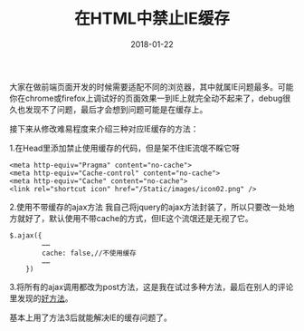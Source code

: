 ﻿---
path: "/blog/forbiddenCacheInIE"
date: "2018-01-22"
title: "在HTML中禁止IE缓存"
tags: ["IE","cache"]
---

大家在做前端页面开发的时候需要适配不同的浏览器，其中就属IE问题最多。可能你在chrome或firefox上调试好的页面效果一到IE上就完全动不起来了，debug很久也发现不了问题，最后才会想到问题可能是在缓存上。

接下来从修改难易程度来介绍三种对应IE缓存的方法：

1.在Head里添加禁止使用缓存的代码，但是架不住IE流氓不睬它呀

```
<meta http-equiv="Pragma" content="no-cache">
<meta http-equiv="Cache-control" content="no-cache">
<meta http-equiv="Cache" content="no-cache">
<link rel="shortcut icon" href="/Static/images/icon02.png" />
```
2.使用不带缓存的ajax方法
我自己将jquery的ajax方法封装了，所以只要改一处地方就好了，默认使用不带cache的方式，但IE这个流氓还是无视了它。
```
$.ajax({
        ……
        cache: false,//不使用缓存
        ……
    })
```
3.将所有的ajax调用都改为post方法，这是我在试过多种方法，最后在别人的评论里发现的[好方法](https://stackoverflow.com/questions/4303829/how-to-prevent-a-jquery-ajax-request-from-caching-in-internet-explorer)。

基本上用了方法3后就能解决IE的缓存问题了。
